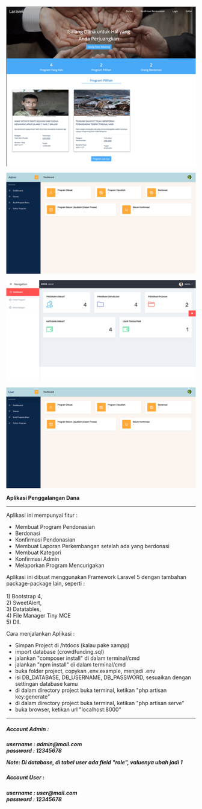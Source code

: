 ![result](https://github.com/zikriramdani/laravel3/blob/main/screencapture1.png)

![result](https://github.com/zikriramdani/laravel3/blob/main/screencapture2.png)

![result](https://github.com/zikriramdani/laravel3/blob/main/screencapture3.png)

![result](https://github.com/zikriramdani/laravel3/blob/main/screencapture4.png)

<b>Aplikasi Penggalangan Dana</b><br>
<hr>
<p>
    Aplikasi ini mempunyai fitur : 
</p>
<ul>
    <li>Membuat Program Pendonasian</li>
    <li>Berdonasi</li>
    <li>Konfirmasi Pendonasian</li>
    <li>Membuat Laporan Perkembangan setelah ada yang berdonasi</li>
    <li>Membuat Kategori</li>
    <li>Konfirmasi Admin</li>
    <li>Melaporkan Program Mencurigakan</li>
</ul>

 <p>Aplikasi ini dibuat menggunakan Framework Laravel 5 dengan tambahan package-package lain, seperti :<br><br>
 1) Bootstrap 4,<br>
 2) SweetAlert,<br>
 3) Datatables,<br>
 4) File Manager Tiny MCE<br>
 5) Dll.</p>

Cara menjalankan Aplikasi : 
- Simpan Project di /htdocs (kalau pake xampp)
- import database (crowdfunding.sql)
- jalankan "composer install" di dalam terminal/cmd
- jalankan "npm install" di dalam terminal/cmd
- buka folder project, copykan .env.example, menjadi .env
- isi DB_DATABASE, DB_USERNAME, DB_PASSWORD, sesuaikan dengan settingan database kamu
- di dalam directory project buka terminal, ketikan "php artisan key:generate"
- di dalam directory project buka terminal, ketikan "php artisan serve"
- buka browser, ketikan url "localhost:8000"

<hr>
<h5>Account Admin : <h5>
username : admin@mail.com<br>
password : 12345678

Note: Di database, di tabel user ada field "role", valuenya ubah jadi 1

<h5>Account User : <h5>
username : user@mail.com<br>
password : 12345678